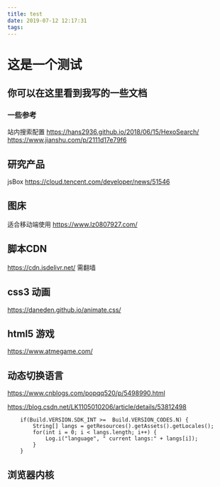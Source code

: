 ```yaml
---
title: test
date: 2019-07-12 12:17:31
tags:
---
```


# 这是一个测试

##  你可以在这里看到我写的一些文档



### 一些参考

站内搜索配置
https://hans2936.github.io/2018/06/15/HexoSearch/
https://www.jianshu.com/p/2111d17e79f6

## 研究产品

jsBox
https://cloud.tencent.com/developer/news/51546


## 图床
适合移动端使用
https://www.lz0807927.com/


## 脚本CDN

https://cdn.jsdelivr.net/  需翻墙

## css3 动画

https://daneden.github.io/animate.css/

## html5 游戏
https://www.atmegame.com/

## 动态切换语言

https://www.cnblogs.com/popqq520/p/5498990.html

https://blog.csdn.net/LK1105010206/article/details/53812498

        if(Build.VERSION.SDK_INT >=  Build.VERSION_CODES.N) {
            String[] langs = getResources().getAssets().getLocales();
            for(int i = 0; i < langs.length; i++) {
                Log.i("language", " current langs:" + langs[i]);
            }
        }

## 浏览器内核
